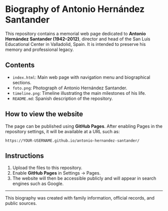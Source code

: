 # Biography of Antonio Hernández Santander

This repository contains a memorial web page dedicated to **Antonio Hernández Santander (1942–2012)**, 
director and head of the San Luis Educational Center in Valladolid, Spain. It is intended to preserve his memory and professional legacy.

## Contents
- `index.html`: Main web page with navigation menu and biographical sections.
- `foto.png`: Photograph of Antonio Hernández Santander.
- `timeline.png`: Timeline illustrating the main milestones of his life.
- `README.md`: Spanish description of the repository.

## How to view the website
The page can be published using **GitHub Pages**. After enabling Pages in the repository settings, it will be available at a URL such as:

```
https://YOUR-USERNAME.github.io/antonio-hernandez-santander/
```

## Instructions
1. Upload the files to this repository.
2. Enable **GitHub Pages** in Settings → Pages.
3. The website will then be accessible publicly and will appear in search engines such as Google.

---

This biography was created with family information, official records, and public sources.
